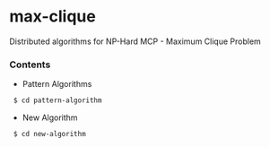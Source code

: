 # max-clique

Distributed algorithms for NP-Hard MCP - Maximum Clique Problem

### Contents

- Pattern Algorithms

```bash
 $ cd pattern-algorithm
``` 

- New Algorithm

```bash
 $ cd new-algorithm
``` 

